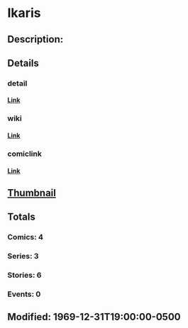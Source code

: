 # Ikaris
## Description: 
## Details
### detail
#### [Link](http://marvel.com/characters/1020/ikaris?utm_campaign=apiRef&utm_source=225578a89fc76f3d20fbffda5d17a88d)
### wiki
#### [Link](http://marvel.com/universe/Ikaris?utm_campaign=apiRef&utm_source=225578a89fc76f3d20fbffda5d17a88d)
### comiclink
#### [Link](http://marvel.com/comics/characters/1011077/ikaris?utm_campaign=apiRef&utm_source=225578a89fc76f3d20fbffda5d17a88d)
## [Thumbnail](http://i.annihil.us/u/prod/marvel/i/mg/9/50/4c0030d8df78e.jpg)
## Totals
### Comics: 4
### Series: 3
### Stories: 6
### Events: 0
## Modified: 1969-12-31T19:00:00-0500